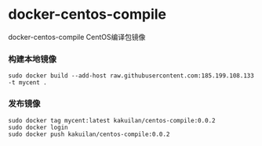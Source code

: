 # docker-centos-compile
docker-centos-compile CentOS编译包镜像

### 构建本地镜像
```shell
sudo docker build --add-host raw.githubusercontent.com:185.199.108.133 -t mycent .
```

### 发布镜像
```shell
sudo docker tag mycent:latest kakuilan/centos-compile:0.0.2
sudo docker login
sudo docker push kakuilan/centos-compile:0.0.2
```